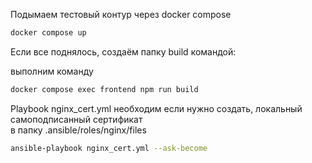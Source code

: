 Подымаем тестовый контур через docker compose

```bash
docker compose up
```

Если все поднялось, создаём папку build командой:

выполним команду

```bash
docker compose exec frontend npm run build
```

Playbook nginx_cert.yml необходим если нужно создать, локальный самоподписанный сертификат  
в папку .ansible/roles/nginx/files

```bash
ansible-playbook nginx_cert.yml --ask-become
```
